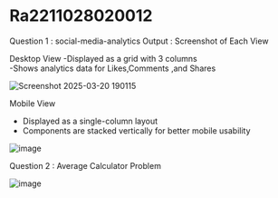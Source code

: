 # Ra2211028020012
Question 1 : social-media-analytics
Output : Screenshot of Each View

Desktop View
-Displayed as a grid with 3 columns  
-Shows analytics data for Likes,Comments ,and Shares

![Screenshot 2025-03-20 190115](https://github.com/user-attachments/assets/56cd218f-7ff8-4d8d-a2d8-05e548c80dab)

Mobile View
- Displayed as a single-column layout  
- Components are stacked vertically for better mobile usability
  
![image](https://github.com/user-attachments/assets/2026e6b7-2158-4f2b-b28e-bbf1e2993b94)

Question 2 : Average Calculator Problem

![image](https://github.com/user-attachments/assets/617d44ef-f0d4-4dcd-b919-7fde056aa7e6)





